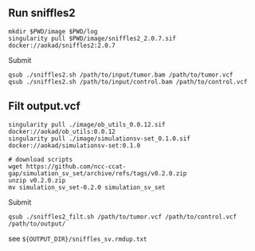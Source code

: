 ## Run sniffles2

```
mkdir $PWD/image $PWD/log
singularity pull $PWD/image/sniffles2_2.0.7.sif docker://aokad/sniffles2:2.0.7
```

Submit

```
qsub ./sniffles2.sh /path/to/input/tumor.bam /path/to/tumor.vcf
qsub ./sniffles2.sh /path/to/input/control.bam /path/to/control.vcf
```

## Filt output.vcf

```
singularity pull ./image/ob_utils_0.0.12.sif docker://aokad/ob_utils:0.0.12
singularity pull ./image/simulationsv-set_0.1.0.sif docker://aokad/simulationsv-set:0.1.0

# download scripts
wget https://github.com/ncc-ccat-gap/simulation_sv_set/archive/refs/tags/v0.2.0.zip
unzip v0.2.0.zip
mv simulation_sv_set-0.2.0 simulation_sv_set
```

Submit

```
qsub ./sniffles2_filt.sh /path/to/tumor.vcf /path/to/control.vcf /path/to/output/
```

see `${OUTPUT_DIR}/sniffles_sv.rmdup.txt`
